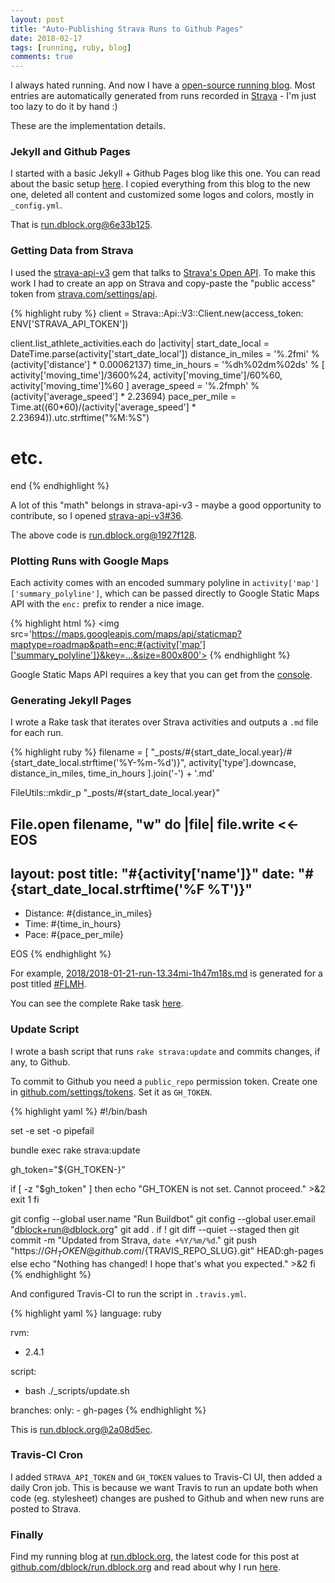```yaml
---
layout: post
title: "Auto-Publishing Strava Runs to Github Pages"
date: 2018-02-17
tags: [running, ruby, blog]
comments: true
---
```

I always hated running. And now I have a [open-source running blog](http://run.dblock.org). Most entries are automatically generated from runs recorded in [Strava](https://www.strava.com/athletes/dblockdotorg) - I'm just too lazy to do it by hand :)

These are the implementation details.

### Jekyll and Github Pages

I started with a basic Jekyll + Github Pages blog like this one. You can read about the basic setup [here](/2015/01/07/the-new-code-dblock-dot-org.html). I copied everything from this blog to the new one, deleted all content and customized some logos and colors, mostly in `_config.yml`.

That is [run.dblock.org@6e33b125](https://github.com/dblock/run.dblock.org/commit/6e33b12576b12de6aea85c0e762eb390526bb0f7).

### Getting Data from Strava

I used the [strava-api-v3](https://github.com/jaredholdcroft/strava-api-v3) gem that talks to [Strava's Open API](https://developers.strava.com). To make this work I had to create an app on Strava and copy-paste the "public access" token from [strava.com/settings/api](https://www.strava.com/settings/api).

{% highlight ruby %}
client = Strava::Api::V3::Client.new(access_token: ENV['STRAVA_API_TOKEN'])

client.list_athlete_activities.each do |activity|
  start_date_local = DateTime.parse(activity['start_date_local'])
  distance_in_miles = '%.2fmi' % (activity['distance'] * 0.00062137)
  time_in_hours = '%dh%02dm%02ds' % [
    activity['moving_time']/3600%24,
    activity['moving_time']/60%60,
    activity['moving_time']%60
  ]
  average_speed = '%.2fmph' % (activity['average_speed'] * 2.23694)
  pace_per_mile = Time.at((60*60)/(activity['average_speed'] * 2.23694)).utc.strftime("%M:%S")

  # etc.

end
{% endhighlight %}

A lot of this "math" belongs in strava-api-v3 - maybe a good opportunity to contribute, so I opened [strava-api-v3#36](https://github.com/jaredholdcroft/strava-api-v3/issues/36).

The above code is [run.dblock.org@1927f128](https://github.com/dblock/run.dblock.org/commit/1927f128559b74035ba80d52c465d70d371a9cf1).

### Plotting Runs with Google Maps

Each activity comes with an encoded summary polyline in `activity['map']['summary_polyline']`, which can be passed directly to Google Static Maps API with the `enc:` prefix to render a nice image.

{% highlight html %}
<img src='https://maps.googleapis.com/maps/api/staticmap?maptype=roadmap&path=enc:#{activity['map']['summary_polyline']}&key=...&size=800x800'>
{% endhighlight %}

Google Static Maps API requires a key that you can get from the [console](https://developers.google.com/maps/documentation/static-maps/get-api-key).

### Generating Jekyll Pages

I wrote a Rake task that iterates over Strava activities and outputs a `.md` file for each run.

{% highlight ruby %}
filename = [
  "_posts/#{start_date_local.year}/#{start_date_local.strftime('%Y-%m-%d')}",
  activity['type'].downcase,
  distance_in_miles,
  time_in_hours
].join('-') + '.md'

FileUtils::mkdir_p "_posts/#{start_date_local.year}"

File.open filename, "w" do |file|
  file.write <<-EOS
---
layout: post
title: "#{activity['name']}"
date: "#{start_date_local.strftime('%F %T')}"
---
<ul>
 <li>Distance: #{distance_in_miles}</li>
 <li>Time: #{time_in_hours}</li>
 <li>Pace: #{pace_per_mile}</li>
</ul>
EOS
{% endhighlight %}

For example, [2018/2018-01-21-run-13.34mi-1h47m18s.md](https://github.com/dblock/run.dblock.org/blob/gh-pages/_posts/2018/2018-01-21-run-13.34mi-1h47m18s.md) is generated for a post titled [#FLMH](http://run.dblock.org/2018/01/21/run-13.34mi-1h47m18s.html).

You can see the complete Rake task [here](https://github.com/dblock/run.dblock.org/blob/gh-pages/Rakefile).

### Update Script

I wrote a bash script that runs `rake strava:update` and commits changes, if any, to Github.

To commit to Github you need a `public_repo` permission token. Create one in [github.com/settings/tokens](https://github.com/settings/tokens). Set it as `GH_TOKEN`.

{% highlight yaml %}
#!/bin/bash

set -e
set -o pipefail

bundle exec rake strava:update

gh_token="${GH_TOKEN-}"

if [ -z "$gh_token" ]
then
  echo "GH_TOKEN is not set. Cannot proceed." >&2
  exit 1
fi

git config --global user.name "Run Buildbot"
git config --global user.email "dblock+run@dblock.org"
git add .
if ! git diff --quiet --staged
  then
    git commit -m "Updated from Strava, `date +%Y/%m/%d`."
    git push "https://${GH_TOKEN}@github.com/${TRAVIS_REPO_SLUG}.git" HEAD:gh-pages
 else
   echo "Nothing has changed! I hope that's what you expected." >&2
fi
{% endhighlight %}

And configured Travis-CI to run the script in `.travis.yml`.

{% highlight yaml %}
language: ruby

rvm:
  - 2.4.1

script:
  - bash ./_scripts/update.sh

branches:
  only:
    - gh-pages
{% endhighlight %}

This is [run.dblock.org@2a08d5ec](https://github.com/dblock/run.dblock.org/commit/2a08d5ec0b97a49003ccf8f69c467d7a693ad2a2).

### Travis-CI Cron

I added `STRAVA_API_TOKEN` and `GH_TOKEN` values to Travis-CI UI, then added a daily Cron job. This is because we want Travis to run an update both when code (eg. stylesheet) changes are pushed to Github and when new runs are posted to Strava.

### Finally

Find my running blog at [run.dblock.org](http://run.dblock.org), the latest code for this post at [github.com/dblock/run.dblock.org](https://github.com/dblock/run.dblock.org) and read about why I run [here](http://run.dblock.org/2017/10/01/why-do-i-run.html).
